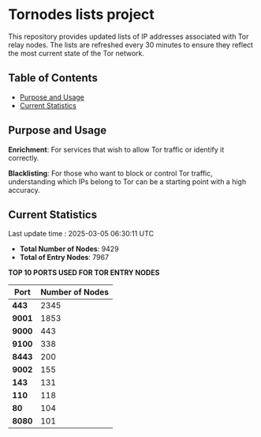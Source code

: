 # Tornodes lists project

This repository provides updated lists of IP addresses associated with Tor relay nodes. The lists are refreshed every 30 minutes to ensure they reflect the most current state of the Tor network.

## Table of Contents

- [Purpose and Usage](#purpose-and-usage)
- [Current Statistics](#current-statistics)


## Purpose and Usage

**Enrichment**: For services that wish to allow Tor traffic or identify it correctly.

**Blacklisting**: For those who want to block or control Tor traffic, understanding which IPs belong to Tor can be a starting point with a high accuracy.

## Current Statistics

Last update time : 2025-03-05 06:30:11 UTC

- **Total Number of Nodes**: 9429
- **Total of Entry Nodes**: 7967

**TOP 10 PORTS USED FOR TOR ENTRY NODES**

| **Port** | **Number of Nodes** |
|------|-----------------|
| **443**   | 2345  |
| **9001**   | 1853  |
| **9000**   | 443  |
| **9100**   | 338  |
| **8443**   | 200  |
| **9002**   | 155  |
| **143**   | 131  |
| **110**   | 118  |
| **80**   | 104  |
| **8080**   | 101  |

